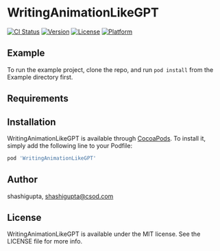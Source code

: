 # WritingAnimationLikeGPT

[![CI Status](https://img.shields.io/travis/shashigupta/WritingAnimationLikeGPT.svg?style=flat)](https://travis-ci.org/shashigupta/WritingAnimationLikeGPT)
[![Version](https://img.shields.io/cocoapods/v/WritingAnimationLikeGPT.svg?style=flat)](https://cocoapods.org/pods/WritingAnimationLikeGPT)
[![License](https://img.shields.io/cocoapods/l/WritingAnimationLikeGPT.svg?style=flat)](https://cocoapods.org/pods/WritingAnimationLikeGPT)
[![Platform](https://img.shields.io/cocoapods/p/WritingAnimationLikeGPT.svg?style=flat)](https://cocoapods.org/pods/WritingAnimationLikeGPT)

## Example

To run the example project, clone the repo, and run `pod install` from the Example directory first.

## Requirements

## Installation

WritingAnimationLikeGPT is available through [CocoaPods](https://cocoapods.org). To install
it, simply add the following line to your Podfile:

```ruby
pod 'WritingAnimationLikeGPT'
```

## Author

shashigupta, shashigupta@csod.com

## License

WritingAnimationLikeGPT is available under the MIT license. See the LICENSE file for more info.
